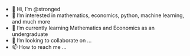 - 👋 Hi, I’m @stronged
- 👀 I’m interested in mathematics, economics, python, machine learning, and much more
- 🌱 I’m currently learning Mathematics and Economics as an undergraduate
- 💞️ I’m looking to collaborate on ...
- 📫 How to reach me ...

<!---
stronged/stronged is a ✨ special ✨ repository because its `README.md` (this file) appears on your GitHub profile.
You can click the Preview link to take a look at your changes.
--->
